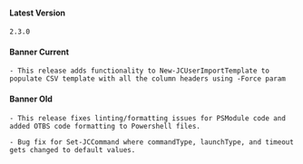 #### Latest Version

```
2.3.0
```

#### Banner Current

```
- This release adds functionality to New-JCUserImportTemplate to populate CSV template with all the column headers using -Force param
```

#### Banner Old

```
- This release fixes linting/formatting issues for PSModule code and added OTBS code formatting to Powershell files.

- Bug fix for Set-JCCommand where commandType, launchType, and timeout gets changed to default values.
```
